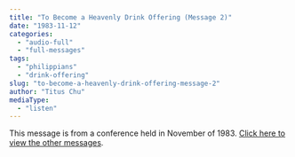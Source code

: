 ```yaml
---
title: "To Become a Heavenly Drink Offering (Message 2)"
date: "1983-11-12"
categories: 
  - "audio-full"
  - "full-messages"
tags: 
  - "philippians"
  - "drink-offering"
slug: "to-become-a-heavenly-drink-offering-message-2"
author: "Titus Chu"
mediaType: 
  - "listen"
---
```


This message is from a conference held in November of 1983. [Click here to view the other messages](/1983-november-chicago-conference-to-become-a-heavenly-drink-offering).
